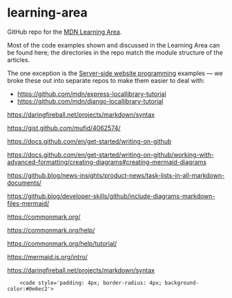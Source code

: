 # learning-area
GitHub repo for the [MDN Learning Area](https://developer.mozilla.org/en-US/Learn).

Most of the code examples shown and discussed in the Learning Area can be found here; the directories in the repo match the module structure of the articles.

The one exception is the [Server-side website programming](https://developer.mozilla.org/en-US/docs/Learn/Server-side) examples — we broke these out into separate repos to make them easier to deal with:

* https://github.com/mdn/express-locallibrary-tutorial
* https://github.com/mdn/django-locallibrary-tutorial


https://daringfireball.net/projects/markdown/syntax

https://gist.github.com/mufid/4062574/

https://docs.github.com/en/get-started/writing-on-github

https://docs.github.com/en/get-started/writing-on-github/working-with-advanced-formatting/creating-diagrams#creating-mermaid-diagrams

https://github.blog/news-insights/product-news/task-lists-in-all-markdown-documents/

https://github.blog/developer-skills/github/include-diagrams-markdown-files-mermaid/

https://commonmark.org/

https://commonmark.org/help/

https://commonmark.org/help/tutorial/

https://mermaid.js.org/intro/

https://daringfireball.net/projects/markdown/syntax

``` 
    <code style='padding: 4px; border-radius: 4px; background-color:#0e6ec2'>
```
